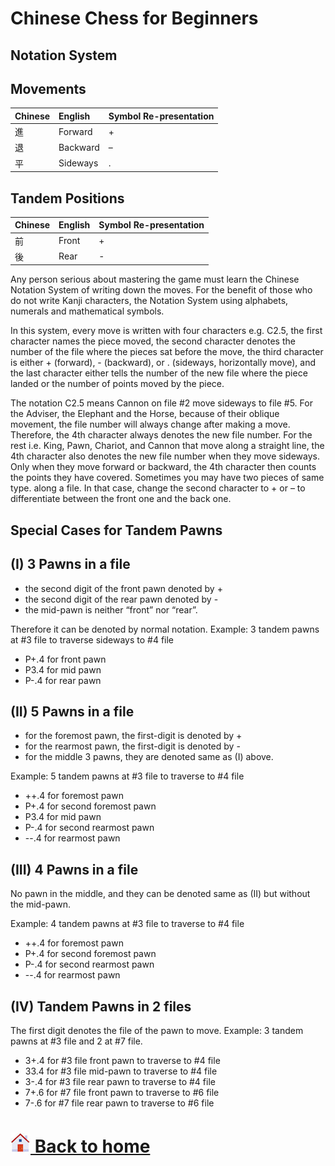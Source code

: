 # Chinese Chess for Beginners

## Notation System

Movements
------

| Chinese | English | Symbol Re-presentation|
| --------|:--------|------|
| 進 | Forward  | + |
| 退 | Backward | – |
| 平 | Sideways | . |

Tandem Positions
------
| Chinese | English | Symbol Re-presentation|
|--------|:------|-------|
| 前 |Front | + |
| 後 | Rear | - |

Any person serious about mastering the game must learn the Chinese Notation System of writing down the moves. For the benefit of those who do not write Kanji characters, the Notation System using alphabets, numerals and mathematical symbols.

In this system, every move is written with four characters e.g. C2.5, the first character names the piece moved, the second character denotes the number of the file where the pieces sat before the move, the third character is either + (forward), - (backward), or . (sideways, horizontally move), and the last character either tells the number of the new file where the piece landed or the number of points moved by the piece.

The notation C2.5 means Cannon on file #2 move sideways to file #5. For the Adviser, the Elephant and the Horse, because of their oblique movement, the file number will always change after making a move. Therefore, the 4th character always denotes the new file number. For the rest i.e. King, Pawn, Chariot, and Cannon that move along a straight line, the 4th character also denotes the new file number when they move sideways. Only when they move forward or backward, the 4th character then counts the points they have covered. Sometimes you may have two pieces of same type. along a file. In that case, change the second character to + or – to differentiate between the front one and the back one.

Special Cases for Tandem Pawns
------
(I) 3 Pawns in a file
------
* the second digit of the front pawn denoted by +
* the second digit of the rear pawn denoted by -
* the mid-pawn is neither “front” nor “rear”.

Therefore it can be denoted by normal notation.
Example: 3 tandem pawns at #3 file to traverse sideways to #4 file
* P+.4  for front pawn
* P3.4  for mid pawn
* P-.4  for rear pawn

(II) 5 Pawns in a file
------
* for the foremost pawn, the first-digit is denoted by +
* for the rearmost pawn, the first-digit is denoted by -
* for the middle 3 pawns, they are denoted same as (I) above.

Example: 5 tandem pawns at #3 file to traverse to #4 file
* ++.4  for foremost pawn
* P+.4  for second foremost pawn
* P3.4  for mid pawn
* P-.4  for second rearmost pawn
* --.4  for rearmost pawn

(III) 4 Pawns in a file
------
No pawn in the middle, and they can be denoted same as (II) but without the mid-pawn.

Example:  4 tandem pawns at #3 file to traverse to #4 file
* ++.4  for foremost pawn
* P+.4  for second foremost pawn
* P-.4  for second rearmost pawn
* --.4  for rearmost pawn

(IV)  Tandem Pawns in 2 files
------
The first digit denotes the file of the pawn to move.
Example:  3 tandem pawns at #3 file and 2 at #7 file.
* 3+.4  for #3 file front pawn to traverse to #4 file
* 33.4  for #3 file mid-pawn to traverse to #4 file
* 3-.4  for #3 file rear pawn to traverse to #4 file
* 7+.6  for #7 file front pawn to traverse to #6 file
* 7-.6  for #7 file rear pawn to traverse to #6 file

# [![appstore](images/home-icon.jpg) Back to home](README.md)
